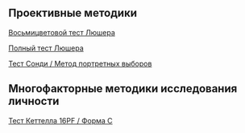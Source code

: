 ## Проективные методики
[Восьмицветовой тест Люшера](https://psytests.org/result?v=lus1fCIxTAm)

[Полный тест Люшера](https://psytests.org/result?v=lus1FXRDUl08EUBTAk)

[Тест Сонди / Метод портретных выборов](https://psytests.org/result?v=szn1BGti3UmJbo8aLDp)


## Многофакторные методики исследования личности
[Тест Кеттелла 16PF / Форма C](https://psytests.org/result?v=ctlC67b6ZvyofkfoVvZ-4oas)

